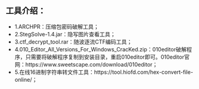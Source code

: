 <h2>工具介绍：</h2>
<ul>
<li>
1.ARCHPR：压缩包密码破解工具；<br>
</li>
<li>
2.StegSolve-1.4.jar：隐写图片查看工具；<br>
</li>
<li>
3.ctf_decrypt_tool.rar：随波逐流CTF编码工具；<br>
</li>
<li>
4.010_Editor_All_Versions_For_Windows_CracKed.zip：010editor破解程序，只需要将破解程序复制到安装目录，重启010editor即可。010editor官网：https://www.sweetscape.com/download/010editor；
<br>
</li>
<li>
5.在线16进制字符串转文件工具：https://tool.hiofd.com/hex-convert-file-online/；<br>
</li>
<ul>

